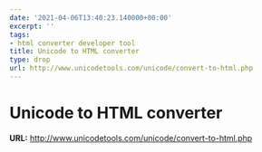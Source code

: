 ```yaml
---
date: '2021-04-06T13:40:23.140000+00:00'
excerpt: ''
tags:
- html converter developer tool
title: Unicode to HTML converter
type: drop
url: http://www.unicodetools.com/unicode/convert-to-html.php
---
```


# Unicode to HTML converter

**URL:** http://www.unicodetools.com/unicode/convert-to-html.php
